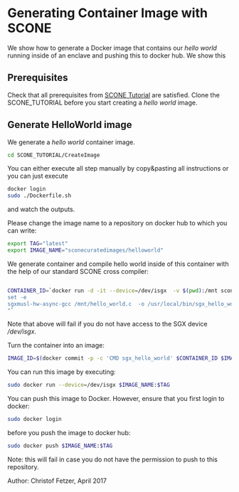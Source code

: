 

# Generating Container Image with SCONE

We show how to generate a Docker image that contains our *hello world* running inside of an enclave
and pushing this to docker hub. We show this 

## Prerequisites

Check that all prerequisites from [SCONE Tutorial](SCONE_TUTORIAL.md) are satisfied. 
Clone the SCONE_TUTORIAL before you start creating a *hello world* image.

## Generate HelloWorld image

We generate a *hello world* container image. 

```bash
cd SCONE_TUTORIAL/CreateImage
```

You can either execute all step manually by copy&pasting all instructions or you can just execute
```bash
docker login
sudo ./Dockerfile.sh
```
and watch the outputs.

Please change the image name to a repository on docker hub to which you can write:

```bash
export TAG="latest"
export IMAGE_NAME="sconecuratedimages/helloworld"
```

We generate container and compile hello world inside of this container with the help of our standard SCONE cross compiler:

```bash

CONTAINER_ID=`docker run -d -it --device=/dev/isgx  -v $(pwd):/mnt sconecuratedimages/crosscompilers bash -c "
set -e
sgxmusl-hw-async-gcc /mnt/hello_world.c  -o /usr/local/bin/sgx_hello_world
"`
```
Note that above will fail if you do not have access to the SGX device */dev/isgx*.

Turn the container into an image:

```bash
IMAGE_ID=$(docker commit -p -c 'CMD sgx_hello_world' $CONTAINER_ID $IMAGE_NAME:$TAG)
```

You can run this image by executing:

```bash
sudo docker run --device=/dev/isgx $IMAGE_NAME:$TAG
```

You can push this image to Docker. However, ensure that you first login to docker:

```bash
sudo docker login
```

before you push the image to docker hub:

```bash
sudo docker push $IMAGE_NAME:$TAG
```

Note: this will fail in case you do not have the permission to push to this repository. 



Author: Christof Fetzer, April 2017
